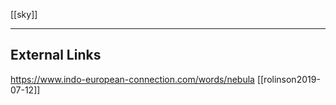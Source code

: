 [[sky]]

---

## External Links
https://www.indo-european-connection.com/words/nebula
[[rolinson2019-07-12]]